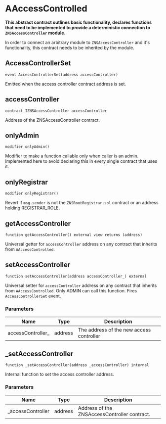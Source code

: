 # AAccessControlled

**This abstract contract outlines basic functionality, declares functions that need to be implemented to provide a deterministic connection to `ZNSAccessController` module.**

In order to connect an arbitrary module to `ZNSAccessController` and it's functionality, this contract needs to be inherited by the module.

## AccessControllerSet

```solidity
event AccessControllerSet(address accessController)
```

Emitted when the access controller contract address is set.

## accessController

```solidity
contract IZNSAccessController accessController
```

Address of the ZNSAccessController contract.

## onlyAdmin

```solidity
modifier onlyAdmin()
```

Modifier to make a function callable only when caller is an admin. Implemented here to avoid declaring this in every single contract that uses it.

## onlyRegistrar

```solidity
modifier onlyRegistrar()
```

Revert if `msg.sender` is not the `ZNSRootRegistrar.sol` contract or an address holding REGISTRAR\_ROLE.

## getAccessController

```solidity
function getAccessController() external view returns (address)
```

Universal getter for `accessController` address on any contract that inherits from `AAccessControlled`.

## setAccessController

```solidity
function setAccessController(address accessController_) external
```

Universal setter for `accessController` address on any contract that inherits from `AAccessControlled`. Only ADMIN can call this function. Fires `AccessControllerSet` event.

### Parameters

| Name               | Type    | Description                              |
| ------------------ | ------- | ---------------------------------------- |
| accessController\_ | address | The address of the new access controller |

## \_setAccessController

```solidity
function _setAccessController(address _accessController) internal
```

Internal function to set the access controller address.

### Parameters

| Name               | Type    | Description                                  |
| ------------------ | ------- | -------------------------------------------- |
| \_accessController | address | Address of the ZNSAccessController contract. |
